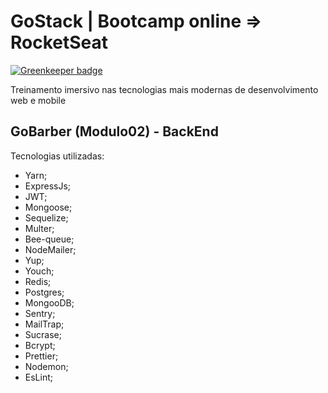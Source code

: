 # GoStack | Bootcamp online => RocketSeat

[![Greenkeeper badge](https://badges.greenkeeper.io/marcelochb/GoBarber.svg)](https://greenkeeper.io/)

Treinamento imersivo nas tecnologias mais modernas de desenvolvimento web e mobile

## GoBarber (Modulo02) - BackEnd
Tecnologias utilizadas:
 - Yarn;
 - ExpressJs;
 - JWT;
 - Mongoose;
 - Sequelize;
 - Multer;
 - Bee-queue;
 - NodeMailer;
 - Yup;
 - Youch;
 - Redis;
 - Postgres;
 - MongooDB;
 - Sentry;
 - MailTrap;
 - Sucrase;
 - Bcrypt;
 - Prettier;
 - Nodemon;
 - EsLint;

